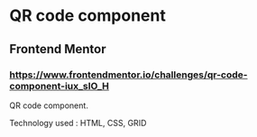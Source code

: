 # QR code component

## Frontend Mentor

### https://www.frontendmentor.io/challenges/qr-code-component-iux_sIO_H

QR code component.

Technology used : HTML, CSS, GRID
